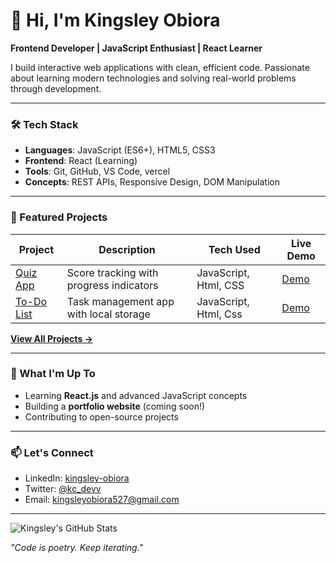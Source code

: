 # 👋 Hi, I'm Kingsley Obiora 

**Frontend Developer | JavaScript Enthusiast | React Learner**  

I build interactive web applications with clean, efficient code. Passionate about learning modern technologies and solving real-world problems through development.  

---

### 🛠️ Tech Stack  
- **Languages**: JavaScript (ES6+), HTML5, CSS3  
- **Frontend**: React (Learning)  
- **Tools**: Git, GitHub, VS Code, vercel  
- **Concepts**: REST APIs, Responsive Design, DOM Manipulation  

---

### 🚀 Featured Projects  

| Project | Description | Tech Used | Live Demo |  
|---------|-------------|-----------|-----------|  
| [Quiz App](https://github.com/Obiorakingsley/Quiz-App) | Score tracking with progress indicators | JavaScript, Html, CSS | [Demo](https://quiz-app-obiora-kingsleys-app.vercel.app/) |  
| [To-Do List](https://github.com/Obiorakingsley/Todo-list-js) | Task management app with local storage | JavaScript, Html, Css | [Demo](https://todo-list-js-obiora-kingsleys-app.vercel.app/) |    

**[View All Projects →](https://github.com/Obiorakingsley?tab=repositories)**  

---

### 🌱 What I'm Up To  
- Learning **React.js** and advanced JavaScript concepts  
- Building a **portfolio website** (coming soon!)  
- Contributing to open-source projects  

---

### 📫 Let's Connect  
- LinkedIn: [kingsley-obiora](https://www.linkedin.com/in/kingsley-obiora-27a01a205)  
- Twitter: [@kc_devv](https://x.com/kc_devv)  
- Email: kingsleyobiora527@gmail.com  

---

![Kingsley's GitHub Stats](https://github-readme-stats.vercel.app/api?username=Obiorakingsley&show_icons=true&theme=radical)  

*"Code is poetry. Keep iterating."*  

